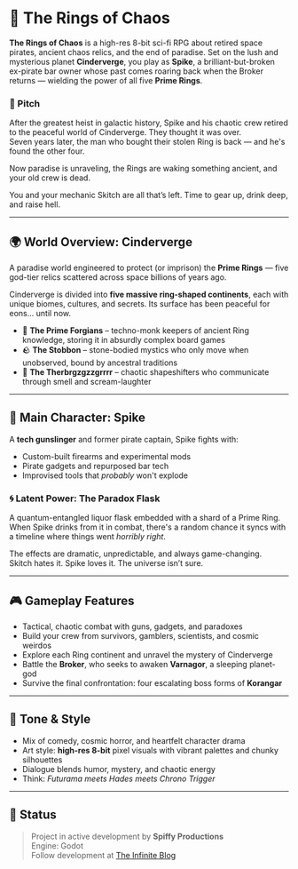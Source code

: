 # 🌌 The Rings of Chaos

**The Rings of Chaos** is a high-res 8-bit sci-fi RPG about retired space pirates, ancient chaos relics, and the end of paradise. Set on the lush and mysterious planet **Cinderverge**, you play as **Spike**, a brilliant-but-broken ex-pirate bar owner whose past comes roaring back when the Broker returns — wielding the power of all five **Prime Rings**.

### 🧨 Pitch
After the greatest heist in galactic history, Spike and his chaotic crew retired to the peaceful world of Cinderverge. They thought it was over.  
Seven years later, the man who bought their stolen Ring is back — and he's found the other four.

Now paradise is unraveling, the Rings are waking something ancient, and your old crew is dead.

You and your mechanic Skitch are all that’s left. Time to gear up, drink deep, and raise hell.

---

## 🌍 World Overview: Cinderverge

A paradise world engineered to protect (or imprison) the **Prime Rings** — five god-tier relics scattered across space billions of years ago.

Cinderverge is divided into **five massive ring-shaped continents**, each with unique biomes, cultures, and secrets. Its surface has been peaceful for eons… until now.

- 🧱 **The Prime Forgians** – techno-monk keepers of ancient Ring knowledge, storing it in absurdly complex board games  
- 🪨 **The Stobbon** – stone-bodied mystics who only move when unobserved, bound by ancestral traditions  
- 🤪 **The Therbrgzgzzgrrrr** – chaotic shapeshifters who communicate through smell and scream-laughter

---

## 🔫 Main Character: Spike

A **tech gunslinger** and former pirate captain, Spike fights with:

- Custom-built firearms and experimental mods  
- Pirate gadgets and repurposed bar tech  
- Improvised tools that *probably* won't explode

### 🌀 Latent Power: The Paradox Flask

A quantum-entangled liquor flask embedded with a shard of a Prime Ring. When Spike drinks from it in combat, there's a random chance it syncs with a timeline where things went *horribly right*.

The effects are dramatic, unpredictable, and always game-changing.  
Skitch hates it. Spike loves it. The universe isn’t sure.

---

## 🎮 Gameplay Features

- Tactical, chaotic combat with guns, gadgets, and paradoxes  
- Build your crew from survivors, gamblers, scientists, and cosmic weirdos  
- Explore each Ring continent and unravel the mystery of Cinderverge  
- Battle the **Broker**, who seeks to awaken **Varnagor**, a sleeping planet-god  
- Survive the final confrontation: four escalating boss forms of **Korangar**

---

## 🧠 Tone & Style

- Mix of comedy, cosmic horror, and heartfelt character drama  
- Art style: **high-res 8-bit** pixel visuals with vibrant palettes and chunky silhouettes  
- Dialogue blends humor, mystery, and chaotic energy  
- Think: *Futurama meets Hades meets Chrono Trigger*

---

## 🚧 Status

> Project in active development by **Spiffy Productions**  
> Engine: Godot  
> Follow development at [The Infinite Blog](https://your-blog-link-here)  
